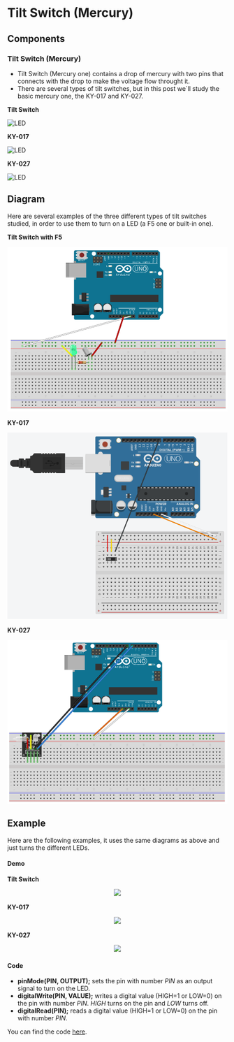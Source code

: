
# Tilt Switch (Mercury)

## Components 
### Tilt Switch (Mercury)

* Tilt Switch (Mercury one) contains a drop of mercury with two pins that connects with the drop to make the voltage flow throught it.
* There are several types of tilt switches, but in this post we´ll study the basic mercury one, the KY-017 and KY-027.

**Tilt Switch**

<img title="LED" src="https://upload.wikimedia.org/wikipedia/commons/5/53/Mercury_Switch_without_housing.jpg" width=200/>

**KY-017**

<img title="LED" src="https://static2.efcomponentes.com.ar/5485-thickbox_default/modulo-optico-de-mercurio-ky-017.jpg" width=200/>

**KY-027**

<img title="LED" src="https://www.infootec.net/wp-content/uploads/2017/05/magic-light.jpg" width=200/>


## Diagram

Here are several examples of the three different types of tilt switches studied, in order to use them to turn on a LED (a F5 one or built-in one).

**Tilt Switch with F5**

![Tilt Switch diagram](./img/Tilt_Switch_diagram.png)

**KY-017**

![KY-017 diagram](./img/Tilt_Switch_KY017_diagram.png)

**KY-027**

![KY-027 diagram](./img/Tilt_Switch_KY027_diagram.png)

## Example
Here are the following examples, it uses the same diagrams as above and just turns the different LEDs.

#### Demo

**Tilt Switch**

<p align="center"><img src="./img/Tilt_Switch_demo.gif"/></p>

**KY-017**

<p align="center"><img src="./img/Tilt_Switch_KY017_demo.gif"/></p>

**KY-027**

<p align="center"><img src="./img/Tilt_Switch_KY027_demo.gif"/></p>

#### Code

* **pinMode(PIN, OUTPUT);** sets the pin with number *PIN* as an output signal to turn on the LED.
* **digitalWrite(PIN, VALUE);** writes a digital value (HIGH=1 or LOW=0) on the pin with number *PIN*. *HIGH* turns on the pin and *LOW* turns off.
* **digitalRead(PIN);** reads a digital value (HIGH=1 or LOW=0) on the pin with number *PIN*.

You can find the code [here](./Tilt_Switch.ino).
